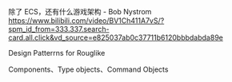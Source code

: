 除了 ECS，还有什么游戏架构 - Bob Nystrom
https://www.bilibili.com/video/BV1Ch411A7vS/?spm_id_from=333.337.search-card.all.click&vd_source=e825037ab0c37711b6120bbbdabda89e

Design Patterrns for Rouglike

Components、Type objects、Command Objects
